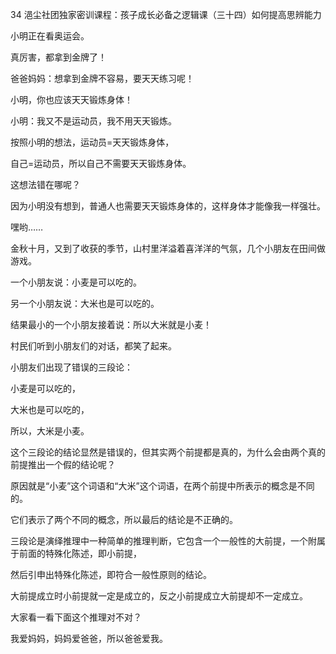 34 浥尘社团独家密训课程：孩子成长必备之逻辑课（三十四）如何提高思辨能力



小明正在看奥运会。

真厉害，都拿到金牌了！



爸爸妈妈：想拿到金牌不容易，要天天练习呢！

小明，你也应该天天锻炼身体！

小明：我又不是运动员，我不用天天锻炼。



按照小明的想法，运动员=天天锻炼身体，

自己\=运动员，所以自己不需要天天锻炼身体。

这想法错在哪呢？



因为小明没有想到，普通人也需要天天锻炼身体的，这样身体才能像我一样强壮。

嘿哟……



金秋十月，又到了收获的季节，山村里洋溢着喜洋洋的气氛，几个小朋友在田间做游戏。

一个小朋友说：小麦是可以吃的。

另一个小朋友说：大米也是可以吃的。

结果最小的一个小朋友接着说：所以大米就是小麦！

村民们听到小朋友们的对话，都笑了起来。



小朋友们出现了错误的三段论：

小麦是可以吃的，

大米也是可以吃的，

所以，大米是小麦。



这个三段论的结论显然是错误的，但其实两个前提都是真的，为什么会由两个真的前提推出一个假的结论呢？

原因就是“小麦”这个词语和“大米”这个词语，在两个前提中所表示的概念是不同的。

它们表示了两个不同的概念，所以最后的结论是不正确的。



三段论是演绎推理中一种简单的推理判断，它包含一个一般性的大前提，一个附属于前面的特殊化陈述，即小前提，

然后引申出特殊化陈述，即符合一般性原则的结论。

大前提成立时小前提就一定是成立的，反之小前提成立大前提却不一定成立。



大家看一看下面这个推理对不对？

我爱妈妈，妈妈爱爸爸，所以爸爸爱我。















